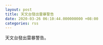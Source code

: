 ```yaml
---
layout: post
title: 天文台發出雷暴警告
date: 2020-03-26 06:10:44.000000000 +08:00
categories: rss
---
```


天文台發出雷暴警告。
